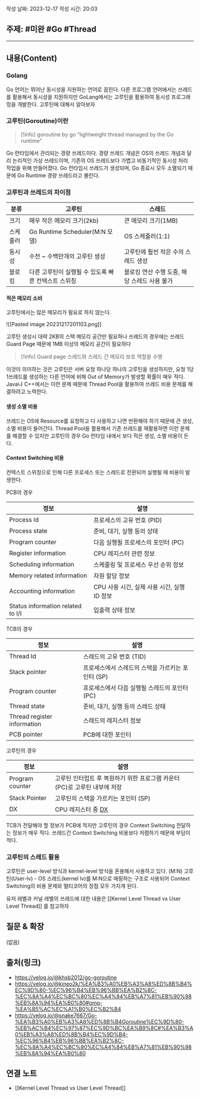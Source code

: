 작성 날짜: 2023-12-17
작성 시간: 20:03

## 주제: #미완 #Go #Thread

----
## 내용(Content)
### Golang
Go 언어는 뛰어난 동시성을 지원하는 언어로 꼽힌다. 다른 프로그램 언어에서는 쓰레드를 활용해서 동시성을 지원하지만 GoLang에서는 고루틴을 활용하여 동시성 프로그래밍을 개발한다.  고루틴에 대해서 알아보자

### 고루틴(Goroutine)이란

>[!info] goroutine by go
>“lightweight thread managed by the Go runtime”

Go 런타임에서 관리되는 경량 쓰레드이다. 경량 쓰레드 개념은 OS의 쓰레드 개념과 달리 논리적인 가상 쓰레드이며, 기존의 OS 쓰레드보다 가볍고 비동기적인 동시성 처리 작업을 위해 만들어졌다. Go 런타임시 쓰레드가 생성되며, Go 종료시 모두 소멸되기 때문에 Go Runtime 경량 쓰레드라고 불린다.

### 고루틴과 쓰레드의 차이점

| 분류     | 고루틴                                              | 스레드                              |
| -------- | --------------------------------------------------- | ----------------------------------- |
| 크기     | 매우 작은 메모리 크기(2kb)                          | 큰 메모리 크기(1MB)                 |
| 스케줄러 | Go Runtime Scheduler(M:N 모델)                      | OS 스케줄러(1:1)                    |
| 동시성   | 수천 ~ 수백만개의 고루틴 생성                       | 고루틴에 훨씬 적은 수의 스레드 생성 |
| 블로킹   | 다른 고루틴이 실행될 수 있도록 빠른 컨텍스트 스위칭 | 블로킹 연산 수행 도중, 해당 스레드 사용 불가                                    |

#### 적은 메모리 소비

고루틴에서는 많은 메모리가 필요로 하지 않는다.

![[Pasted image 20231217201103.png]]

고루틴 생성시 대략 2KB의 스택 메모리 공간만 필요하나 쓰레드의 경우에는 쓰레드 Guard Page 때문에 1MB 이상의 메모리 공간이 필요하다

>[!info] Guard page
>스레드와 스레드 간 메모리 보호 역할을 수행

이것이 의미하는 것은 고루틴은 서버 요청 하나당 하나의 고루틴을 생성하지만, 요청 1당 1쓰레드를 생성하는 다른 언어에 비해 Out of Memory가 발생할 확률이 매우 적다. Java나 C++에서는 이런 문제 때문에 Thread Pool을 활용하여 쓰레드 비용 문제를 해결하려고 노력한다.

#### 생성 소멸 비용
쓰레드는 OS에 Resource를 요청하고 다 사용하고 나면 반환해야 하기 때문에 큰 생성, 소멸 비용이 들어간다. Thread Pool을 활용해서 기존 쓰레드를 재활용하면 이런 문제를 해결할 수 있지만 고루틴의 경우 Go 런타임 내에서 보다 적은 생성, 소멸 비용이 든다. 

#### Context Switching 비용
컨텍스트 스위칭으로 인해 다른 프로세스 또는 스레드로 전환되어 실행될 때 비용이 발생한다.

PCB의 경우

|정보|설명|
|---|---|
|Process Id|프로세스의 고유 번호 (PID)|
|Process state|준비, 대기, 실행 등의 상태|
|Program counter|다음 실행될 프로세스의 포인터 (PC)|
|Register information|CPU 레지스터 관련 정보|
|Scheduling information|스케줄링 및 프로세스 우선 순위 정보|
|Memory related information|자원 할당 정보|
|Accounting information|CPU 사용 시간, 실제 사용 시간, 실행 ID 정보|
|Status information related to I/I|입출력 상태 정보|


TCB의 경우

|정보|설명|
|---|---|
|Thread Id|스레드의 고유 번호 (TID)|
|Stack pointer|프로세스에서 스레드의 스택을 가르키는 포인터 (SP)|
|Program counter|프로세스에서 다음 실행될 스레드의 포인터 (PC)|
|Thread state|준비, 대기, 실행 등의 스레드 상태|
|Thread register information|스레드의 레지스터 정보|
|PCB pointer|PCB에 대한 포인터|

고루틴의 경우

|정보|설명|
|---|---|
|Program counter|고루틴 인터럽트 후 복원하기 위한 프로그램 카운터(PC)로 고루틴 내부에 저장|
|Stack Pointer|고루틴의 스택을 가르키는 포인터 (SP)|
|DX|CPU 레지스터 중 [DX](https://hongci.tistory.com/21)|

TCB가 전달해야 할 정보가 PCB에 적지만 고루틴의 경우 Context Switching 전달하는 정보가 매우 적다. 쓰레드간 Context Switching 비용보다 저렴하기 때문에 부담이 적다.


### 고루틴의 스레드 활용
고루틴은 user-level 방식과 kernel-level 방식을 혼용해서 사용하고 있다. (M:N) 고루틴(User-lv) - OS 스레드(kernel lv)를 M:N으로 매핑하는 구조로 사용되어 Context Switching의 비용 문제와 멀티코어의 장점 모두 가지게 된다.

유저 레벨과 커널 레벨의 쓰레드에 대한 내용은 [[Kernel Level Thread vs User Level Thread]] 를 참고하자

## 질문 & 확장

(없음)

## 출처(링크)
- https://velog.io/@khsb2012/go-goroutine
- https://velog.io/@kineo2k/%EA%B3%A0%EB%A3%A8%ED%8B%B4%EC%9D%80-%EC%96%B4%EB%96%BB%EA%B2%8C-%EC%8A%A4%EC%BC%80%EC%A4%84%EB%A7%81%EB%90%98%EB%8A%94%EA%B0%80#gmp-%EA%B5%AC%EC%A1%B0%EC%B2%B4
- https://velog.io/@snake7667/Go-%EA%B3%A0%EB%A3%A8%ED%8B%B4Goroutine%EC%9D%80-%EB%AC%B4%EC%97%87%EC%9D%BC%EA%B9%8C#%EA%B3%A0%EB%A3%A8%ED%8B%B4%EC%9D%B4-%EC%96%B4%EB%96%BB%EA%B2%8C-%EC%8A%A4%EC%BC%80%EC%A4%84%EB%A7%81%EB%90%98%EB%8A%94%EA%B0%80

## 연결 노트
- [[Kernel Level Thread vs User Level Thread]]









